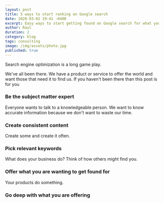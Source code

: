 ```yaml
---
layout: post
title: 5 ways to start ranking on Google search
date: 2020-03-02 19:41 -0400
excerpt: Easy ways to start getting found on Google search for what you sell and offer.
author: Raul
duration: 2
category: blog
tags: consulting
image: /img/assets/photo.jpg
published: true
---
```


Search engine optimization is a long game play.

We've all been there. We have a product or service to offer the world and want those that need it to find us. If you haven't been there than this post is for you

### Be the subject matter expert

Everyone wants to talk to a knowledgeable person. We want to know accurate information because we don't want to waste our time.

### Create consistent content

Create some and create it often.

### Pick relevant keywords  

What does your business do? Think of how others might find you.

### Offer what you are wanting to get found for

Your products do something.

### Go deep with what you are offering
